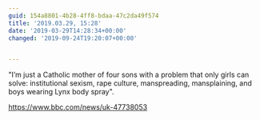 ```yaml
---
guid: 154a8801-4b28-4ff8-bdaa-47c2da49f574
title: '2019.03.29, 15:28'
date: '2019-03-29T14:28:34+00:00'
changed: '2019-09-24T19:20:07+00:00'


---
```


"I’m just a Catholic mother of four sons with a problem that only girls can solve: institutional sexism, rape culture, manspreading, mansplaining, and boys wearing Lynx body spray".

<https://www.bbc.com/news/uk-47738053>
